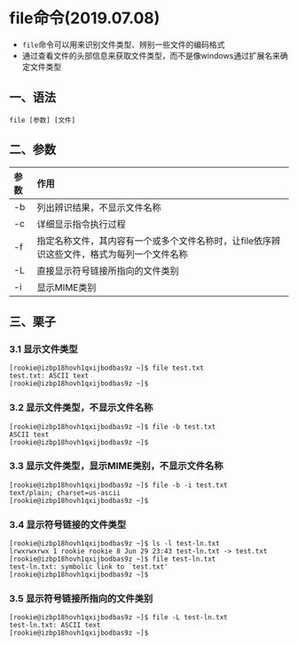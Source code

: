 # file命令(2019.07.08)

- `file`命令可以用来识别文件类型、辨别一些文件的编码格式
- 通过查看文件的头部信息来获取文件类型，而不是像windows通过扩展名来确定文件类型

## 一、语法

`file [参数] [文件]`

## 二、参数

| 参数 | 作用 |
| :--- | :--- |
| -b | 列出辨识结果，不显示文件名称 |
| -c | 详细显示指令执行过程 |
| -f | 指定名称文件，其内容有一个或多个文件名称时，让file依序辨识这些文件，格式为每列一个文件名称 |
| -L | 直接显示符号链接所指向的文件类别 |
| -i | 显示MIME类别 |

## 三、栗子

### 3.1 显示文件类型

    [rookie@izbp18hovh1qxijbodbas9z ~]$ file test.txt 
    test.txt: ASCII text
    [rookie@izbp18hovh1qxijbodbas9z ~]$ 
    
### 3.2 显示文件类型，不显示文件名称

    [rookie@izbp18hovh1qxijbodbas9z ~]$ file -b test.txt 
    ASCII text
    [rookie@izbp18hovh1qxijbodbas9z ~]$
    
### 3.3 显示文件类型，显示MIME类别，不显示文件名称

    [rookie@izbp18hovh1qxijbodbas9z ~]$ file -b -i test.txt 
    text/plain; charset=us-ascii
    [rookie@izbp18hovh1qxijbodbas9z ~]$
    
### 3.4 显示符号链接的文件类型

    [rookie@izbp18hovh1qxijbodbas9z ~]$ ls -l test-ln.txt 
    lrwxrwxrwx 1 rookie rookie 8 Jun 29 23:43 test-ln.txt -> test.txt
    [rookie@izbp18hovh1qxijbodbas9z ~]$ file test-ln.txt 
    test-ln.txt: symbolic link to `test.txt'
    [rookie@izbp18hovh1qxijbodbas9z ~]$ 
    
### 3.5 显示符号链接所指向的文件类别

    [rookie@izbp18hovh1qxijbodbas9z ~]$ file -L test-ln.txt 
    test-ln.txt: ASCII text
    [rookie@izbp18hovh1qxijbodbas9z ~]$
